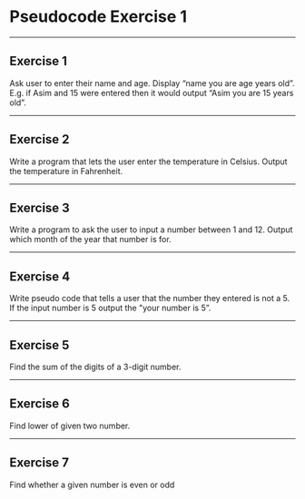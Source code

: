 # Pseudocode Exercise 1 

---

## Exercise 1

Ask user to enter their name and age. Display “name you are age years old”. 
E.g. if Asim and 15 were entered then it would output “Asim you are 15 years old”.

---

## Exercise 2

Write a program that lets the user enter the temperature in Celsius. Output the temperature in Fahrenheit. 

---

## Exercise 3

Write a program to ask the user to input a number between 1 and 12. Output which month of the year that number is for.

---

## Exercise 4

Write pseudo code that tells a user that the number they entered is not a 5. If the input number is 5 output the "your number is 5”.

---

## Exercise 5

Find the sum of the digits of a 3-digit number.

---

## Exercise 6

Find lower of given two number. 

---

## Exercise 7

Find whether a given number is even or odd


 
